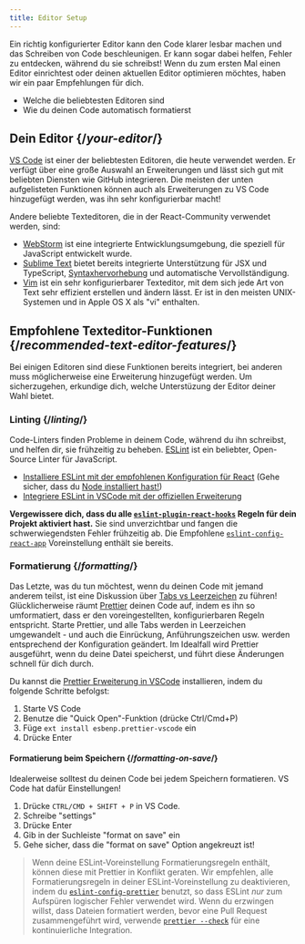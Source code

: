 ```yaml
---
title: Editor Setup
---
```


<Intro>

Ein richtig konfigurierter Editor kann den Code klarer lesbar machen und das Schreiben von Code beschleunigen. Er kann sogar dabei helfen, Fehler zu entdecken, während du sie schreibst! Wenn du zum ersten Mal einen Editor einrichtest oder deinen aktuellen Editor optimieren möchtes, haben wir ein paar Empfehlungen für dich.

</Intro>

<YouWillLearn>

* Welche die beliebtesten Editoren sind
* Wie du deinen Code automatisch formatierst

</YouWillLearn>

## Dein Editor {/*your-editor*/}

[VS Code](https://code.visualstudio.com/) ist einer der beliebtesten Editoren, die heute verwendet werden. Er verfügt über eine große Auswahl an Erweiterungen und lässt sich gut mit beliebten Diensten wie GitHub integrieren. Die meisten der unten aufgelisteten Funktionen können auch als Erweiterungen zu VS Code hinzugefügt werden, was ihn sehr konfigurierbar macht!

Andere beliebte Texteditoren, die in der React-Community verwendet werden, sind:

* [WebStorm](https://www.jetbrains.com/webstorm/) ist eine integrierte Entwicklungsumgebung, die speziell für JavaScript entwickelt wurde.
* [Sublime Text](https://www.sublimetext.com/) bietet bereits integrierte Unterstützung für JSX und TypeScript, [Syntaxhervorhebung](https://stackoverflow.com/a/70960574/458193) und automatische Vervollständigung.
* [Vim](https://www.vim.org/) ist ein sehr konfigurierbarer Texteditor, mit dem sich jede Art von Text sehr effizient erstellen und ändern lässt. Er ist in den meisten UNIX-Systemen und in Apple OS X als "vi" enthalten.

## Empfohlene Texteditor-Funktionen {/*recommended-text-editor-features*/}

Bei einigen Editoren sind diese Funktionen bereits integriert, bei anderen muss möglicherweise eine Erweiterung hinzugefügt werden. Um sicherzugehen, erkundige dich, welche Unterstüzung der Editor deiner Wahl bietet.

### Linting {/*linting*/}

Code-Linters finden Probleme in deinem Code, während du ihn schreibst, und helfen dir, sie frühzeitig zu beheben. [ESLint](https://eslint.org/) ist ein beliebter, Open-Source Linter für JavaScript.

* [Installiere ESLint mit der empfohlenen Konfiguration für React](https://www.npmjs.com/package/eslint-config-react-app) (Gehe sicher, dass du [Node installiert hast!](https://nodejs.org/en/download/current/))
* [Integriere ESLint in VSCode mit der offiziellen Erweiterung](https://marketplace.visualstudio.com/items?itemName=dbaeumer.vscode-eslint)

**Vergewissere dich, dass du alle [`eslint-plugin-react-hooks`](https://www.npmjs.com/package/eslint-plugin-react-hooks) Regeln für dein Projekt aktiviert hast.** Sie sind unverzichtbar und fangen die schwerwiegendsten Fehler frühzeitig ab. Die Empfohlene [`eslint-config-react-app`](https://www.npmjs.com/package/eslint-config-react-app) Voreinstellung enthält sie bereits.

### Formatierung {/*formatting*/}

Das Letzte, was du tun möchtest, wenn du deinen Code mit jemand anderem teilst, ist eine Diskussion über [Tabs vs Leerzeichen](https://www.google.com/search?q=tabs+oder+spaces) zu führen! Glücklicherweise räumt [Prettier](https://prettier.io/) deinen Code auf, indem es ihn so umformatiert, dass er den voreingestellten, konfigurierbaren Regeln entspricht. Starte Prettier, und alle Tabs werden in Leerzeichen umgewandelt - und auch die Einrückung, Anführungszeichen usw. werden entsprechend der Konfiguration geändert. Im Idealfall wird Prettier ausgeführt, wenn du deine Datei speicherst, und führt diese Änderungen schnell für dich durch.

Du kannst die [Prettier Erweiterung in VSCode](https://marketplace.visualstudio.com/items?itemName=esbenp.prettier-vscode) installieren, indem du folgende Schritte befolgst:

1. Starte VS Code
2. Benutze die "Quick Open"-Funktion (drücke Ctrl/Cmd+P)
3. Füge `ext install esbenp.prettier-vscode` ein
4. Drücke Enter

#### Formatierung beim Speichern {/*formatting-on-save*/}

Idealerweise solltest du deinen Code bei jedem Speichern formatieren. VS Code hat dafür Einstellungen!

1. Drücke `CTRL/CMD + SHIFT + P` in VS Code.
2. Schreibe "settings"
3. Drücke Enter
4. Gib in der Suchleiste "format on save" ein
5. Gehe sicher, dass die "format on save" Option angekreuzt ist!

> Wenn deine ESLint-Voreinstellung Formatierungsregeln enthält, können diese mit Prettier in Konflikt geraten. Wir empfehlen, alle Formatierungsregeln in deiner ESLint-Voreinstellung zu deaktivieren, indem du [`eslint-config-prettier`](https://github.com/prettier/eslint-config-prettier) benutzt, so dass ESLint *nur* zum Aufspüren logischer Fehler verwendet wird. Wenn du erzwingen willst, dass Dateien formatiert werden, bevor eine Pull Request zusammengeführt wird, verwende [`prettier --check`](https://prettier.io/docs/en/cli.html#--check) für eine kontinuierliche Integration.
